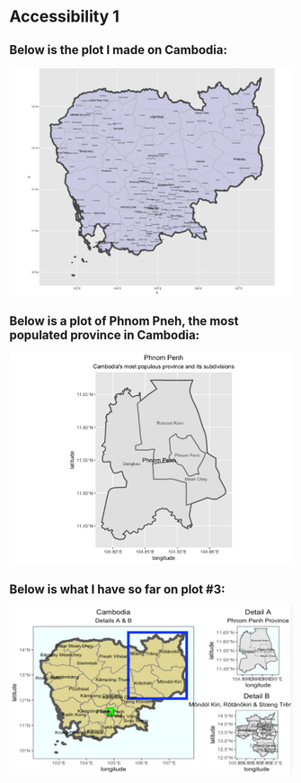 # Accessibility 1

## Below is the plot I made on Cambodia:

![](https://raw.githubusercontent.com/dloumeau/data100repository/main/cambodia.png)

## Below is a plot of Phnom Pneh, the most populated province in Cambodia:

![](https://raw.githubusercontent.com/dloumeau/data100repository/main/Phnom_Penh.png)

## Below is what I have so far on plot #3:
![](https://raw.githubusercontent.com/dloumeau/data100repository/main/Plot_%233%206.35.27%20PM.png)
